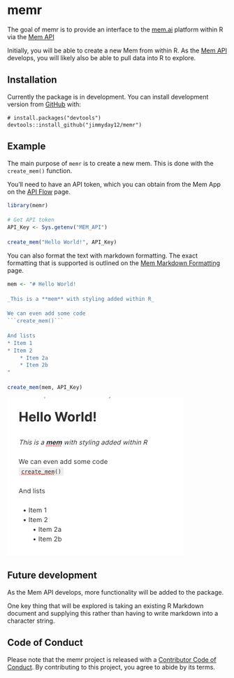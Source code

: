 
<!-- README.md is generated from README.Rmd. Please edit that file -->

# memr

<!-- badges: start -->

<!-- badges: end -->

The goal of memr is to provide an interface to the
[mem.ai](https://get.mem.ai) platform within R via the [Mem
API](https://docs.mem.ai/docs/)

Initially, you will be able to create a new Mem from within R. As the
[Mem API](https://docs.mem.ai/docs/) develops, you will likely also be
able to pull data into R to explore.

## Installation

Currently the package is in development. You can install development
version from [GitHub](https://github.com/) with:

``` undefined
# install.packages("devtools")
devtools::install_github("jimmyday12/memr")
```

## Example

The main purpose of `memr` is to create a new mem. This is done with the
`create_mem()` function.

You’ll need to have an API token, which you can obtain from the Mem App
on the [API Flow](https://mem.ai/flows/api) page.

``` r
library(memr)

# Get API token
API_Key <- Sys.getenv("MEM_API")

create_mem("Hello World!", API_Key)
```

You can also format the text with markdown formatting. The exact
formatting that is supported is outlined on the [Mem Markdown
Formatting](https://docs.mem.ai/docs/general/mem-markdown-format) page.

```` r
mem <- "# Hello World!

_This is a **mem** with styling added within R_

We can even add some code
```create_mem()```

And lists
* Item 1
* Item 2
    * Item 2a
    * Item 2b
"

create_mem(mem, API_Key)
````

![example mem from the mem app](img/mem_example.png)

## Future development

As the Mem API develops, more functionality will be added to the
package.

One key thing that will be explored is taking an existing R Markdown
document and supplying this rather than having to write markdown into a
character string.

## Code of Conduct

Please note that the memr project is released with a [Contributor Code
of
Conduct](https://contributor-covenant.org/version/2/0/CODE_OF_CONDUCT.html).
By contributing to this project, you agree to abide by its terms.

